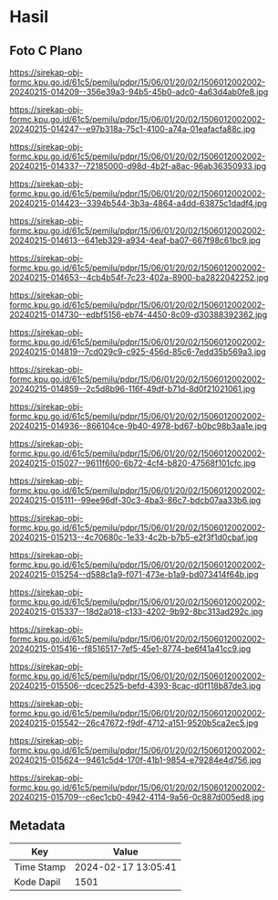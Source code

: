 # Hasil

## Foto C Plano

https://sirekap-obj-formc.kpu.go.id/61c5/pemilu/pdpr/15/06/01/20/02/1506012002002-20240215-014209--356e39a3-94b5-45b0-adc0-4a63d4ab0fe8.jpg

https://sirekap-obj-formc.kpu.go.id/61c5/pemilu/pdpr/15/06/01/20/02/1506012002002-20240215-014247--e97b318a-75c1-4100-a74a-01eafacfa88c.jpg

https://sirekap-obj-formc.kpu.go.id/61c5/pemilu/pdpr/15/06/01/20/02/1506012002002-20240215-014337--72185000-d98d-4b2f-a8ac-96ab36350933.jpg

https://sirekap-obj-formc.kpu.go.id/61c5/pemilu/pdpr/15/06/01/20/02/1506012002002-20240215-014423--3394b544-3b3a-4864-a4dd-63875c1dadf4.jpg

https://sirekap-obj-formc.kpu.go.id/61c5/pemilu/pdpr/15/06/01/20/02/1506012002002-20240215-014613--641eb329-a934-4eaf-ba07-667f98c61bc9.jpg

https://sirekap-obj-formc.kpu.go.id/61c5/pemilu/pdpr/15/06/01/20/02/1506012002002-20240215-014653--4cb4b54f-7c23-402a-8900-ba2822042252.jpg

https://sirekap-obj-formc.kpu.go.id/61c5/pemilu/pdpr/15/06/01/20/02/1506012002002-20240215-014730--edbf5156-eb74-4450-8c09-d30388392362.jpg

https://sirekap-obj-formc.kpu.go.id/61c5/pemilu/pdpr/15/06/01/20/02/1506012002002-20240215-014819--7cd029c9-c925-456d-85c6-7edd35b569a3.jpg

https://sirekap-obj-formc.kpu.go.id/61c5/pemilu/pdpr/15/06/01/20/02/1506012002002-20240215-014859--2c5d8b96-116f-49df-b71d-8d0f21021061.jpg

https://sirekap-obj-formc.kpu.go.id/61c5/pemilu/pdpr/15/06/01/20/02/1506012002002-20240215-014936--866104ce-9b40-4978-bd67-b0bc98b3aa1e.jpg

https://sirekap-obj-formc.kpu.go.id/61c5/pemilu/pdpr/15/06/01/20/02/1506012002002-20240215-015027--9611f600-6b72-4cf4-b820-47568f101cfc.jpg

https://sirekap-obj-formc.kpu.go.id/61c5/pemilu/pdpr/15/06/01/20/02/1506012002002-20240215-015111--99ee96df-30c3-4ba3-86c7-bdcb07aa33b6.jpg

https://sirekap-obj-formc.kpu.go.id/61c5/pemilu/pdpr/15/06/01/20/02/1506012002002-20240215-015213--4c70680c-1e33-4c2b-b7b5-e2f3f1d0cbaf.jpg

https://sirekap-obj-formc.kpu.go.id/61c5/pemilu/pdpr/15/06/01/20/02/1506012002002-20240215-015254--d588c1a9-f071-473e-b1a9-bd073414f64b.jpg

https://sirekap-obj-formc.kpu.go.id/61c5/pemilu/pdpr/15/06/01/20/02/1506012002002-20240215-015337--18d2a018-c133-4202-9b92-8bc313ad292c.jpg

https://sirekap-obj-formc.kpu.go.id/61c5/pemilu/pdpr/15/06/01/20/02/1506012002002-20240215-015416--f8516517-7ef5-45e1-8774-be6f41a41cc9.jpg

https://sirekap-obj-formc.kpu.go.id/61c5/pemilu/pdpr/15/06/01/20/02/1506012002002-20240215-015506--dcec2525-befd-4393-8cac-d0f118b87de3.jpg

https://sirekap-obj-formc.kpu.go.id/61c5/pemilu/pdpr/15/06/01/20/02/1506012002002-20240215-015542--26c47672-f9df-4712-a151-9520b5ca2ec5.jpg

https://sirekap-obj-formc.kpu.go.id/61c5/pemilu/pdpr/15/06/01/20/02/1506012002002-20240215-015624--9461c5d4-170f-41b1-9854-e79284e4d756.jpg

https://sirekap-obj-formc.kpu.go.id/61c5/pemilu/pdpr/15/06/01/20/02/1506012002002-20240215-015709--c6ec1cb0-4942-4114-9a56-0c887d005ed8.jpg


## Metadata

| Key        | Value               |
| ---------- | ------------------- |
| Time Stamp | 2024-02-17 13:05:41 |
| Kode Dapil | 1501                |



